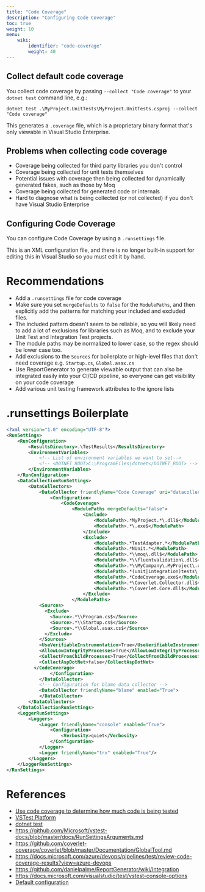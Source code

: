 ```yaml
---
title: "Code Coverage"
description: "Configuring Code Coverage"
toc: true
weight: 10
menu:
    wiki:
        identifier: "code-coverage"
        weight: 40
---
```


## Collect default code coverage

You collect code coverage by passing `--collect "Code coverage"` to your `dotnet test` command line, e.g.:

```
dotnet test .\MyProject.UnitTests\MyProject.UnitTests.csproj --collect "Code coverage"
```

This generates a `.coverage` file, which is a proprietary binary format that's only viewable in Visual Studio Enterprise.

## Problems when collecting code coverage

* Coverage being collected for third party libraries you don't control
* Coverage being collected for unit tests themselves
* Potential issues with coverage then being collected for dynamically generated fakes, such as those by Moq
* Coverage being collected for generated code or internals
* Hard to diagnose what is being collected (or not collected) if you don't have Visual Studio Enterprise

## Configuring Code Coverage

You can configure Code Coverage by using a `.runsettings` file.

This is an XML configuration file, and there is no longer built-in support for editing this in Visual Studio so you must edit it by hand.

# Recommendations

* Add a `.runsettings` file for code coverage
* Make sure you set `mergeDefaults` to `false` for the `ModulePaths`, and then explicitly add the patterns for matching your included and excluded files.
* The included pattern doesn't seem to be reliable, so you will likely need to add a lot of exclusions for libraries such as Moq, and to exclude your Unit Test and Integration Test projects.
* The module paths may be normalized to lower case, so the regex should be lower case too.
* Add exclusions to the `Sources` for boilerplate or high-level files that don't need coverage e.g. `Startup.cs`, `Global.asax.cs`
* Use ReportGenerator to generate viewable output that can also be integrated easily into your CI/CD pipeline, so everyone can get visibility on your code coverage
* Add various unit testing framework attributes to the ignore lists

# .runsettings Boilerplate

```xml
<?xml version="1.0" encoding="UTF-8"?>
<RunSettings>
	<RunConfiguration>
		<ResultsDirectory>.\TestResults</ResultsDirectory>
		<EnvironmentVariables>
			<!-- List of environment variables we want to set-->
			<!-- <DOTNET_ROOT>C:\ProgramFiles\dotnet</DOTNET_ROOT> -->
		</EnvironmentVariables>
	</RunConfiguration>
	<DataCollectionRunSettings>
		<DataCollectors>
			<DataCollector friendlyName="Code Coverage" uri="datacollector://Microsoft/CodeCoverage/2.0">
				<Configuration>
					<CodeCoverage>
						<ModulePaths mergeDefaults="false">
              				<Include>
								<ModulePath>.*MyProject.*\.dll$</ModulePath>
								<ModulePath>.*\.exe$</ModulePath>
							</Include>
							<Exclude>
								<ModulePath>.*TestAdapter.*</ModulePath>
								<ModulePath>.*NUnit.*</ModulePath>
								<ModulePath>.*\\moq\.dll$</ModulePath>
								<ModulePath>.*\\fluentvalidation\.dll$</ModulePath>
								<ModulePath>.*\\MyCompany\.MyProject\.unittests\.dll</ModulePath>
								<ModulePath>.*(unit|integration)tests\.dll</ModulePath>
								<ModulePath>.*CodeCoverage.exe$</ModulePath>
								<ModulePath>.*\Coverlet.Collector.dll$</ModulePath>
								<ModulePath>.*\Coverlet.Core.dll$</ModulePath>
							</Exclude>
						</ModulePaths>
            <Sources>
              <Exclude>
                <Source>.*\\Program.cs$</Source>
                <Source>.*\\Startup.cs$</Source>
                <Source>.*\\Global.asax.cs$</Source>
              </Exclude>
            </Sources>
            <UseVerifiableInstrumentation>True</UseVerifiableInstrumentation>
			<AllowLowIntegrityProcesses>True</AllowLowIntegrityProcesses>
			<CollectFromChildProcesses>True</CollectFromChildProcesses>
			<CollectAspDotNet>false</CollectAspDotNet>
          </CodeCoverage>
				</Configuration>
			</DataCollector>
			<!-- Configuration for blame data collector -->
			<DataCollector friendlyName="blame" enabled="True">
			</DataCollector>
		</DataCollectors>
	</DataCollectionRunSettings>
	<LoggerRunSettings>
		<Loggers>
			<Logger friendlyName="console" enabled="True">
				<Configuration>
					<Verbosity>quiet</Verbosity>
				</Configuration>
			</Logger>
			<Logger friendlyName="trx" enabled="True"/>
		</Loggers>
	</LoggerRunSettings>
</RunSettings>
```

# References

* [Use code coverage to determine how much code is being tested](https://docs.microsoft.com/visualstudio/test/using-code-coverage-to-determine-how-much-code-is-being-tested)
* [VSTest Platform](https://github.com/microsoft/vstest/)
* [dotnet test](https://docs.microsoft.com/dotnet/core/tools/dotnet-test)
* https://github.com/Microsoft/vstest-docs/blob/master/docs/RunSettingsArguments.md
* https://github.com/coverlet-coverage/coverlet/blob/master/Documentation/GlobalTool.md
* https://docs.microsoft.com/azure/devops/pipelines/test/review-code-coverage-results?view=azure-devops
* https://github.com/danielpalme/ReportGenerator/wiki/Integration
* https://docs.microsoft.com/visualstudio/test/vstest-console-options
* [Default configuration](https://github.com/microsoft/vstest/blob/master/test/Microsoft.TestPlatform.Utilities.UnitTests/DefaultCodeCoverageConfig.xml)
